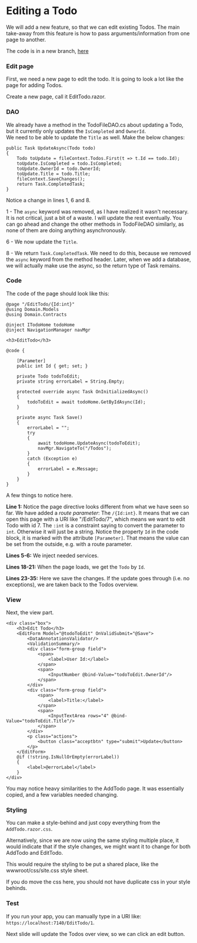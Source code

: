 # Editing a Todo

We will add a new feature, so that we can edit existing Todos. 
The main take-away from this feature is how to pass arguments/information from one page to another.

The code is in a new branch, [here](https://github.com/TroelsMortensen/BlazorTodoApp/tree/5EditTodo)

### Edit page
First, we need a new page to edit the todo. It is going to look a lot like the page for adding Todos.

Create a new page, call it EditTodo.razor.

### DAO
We already have a method in the TodoFileDAO.cs about updating a Todo, but it currently only updates the `IsCompleted` and `OwnerId`.\
We need to be able to update the `Title` as well. Make the below changes:

```csharp{1, 6, 8}
public Task UpdateAsync(Todo todo)
{
    Todo toUpdate = fileContext.Todos.First(t => t.Id == todo.Id);
    toUpdate.IsCompleted = todo.IsCompleted;
    toUpdate.OwnerId = todo.OwnerId;
    toUpdate.Title = todo.Title;
    fileContext.SaveChanges();
    return Task.CompletedTask;
}
```
Notice a change in lines 1, 6 and 8.

1 - The `async` keyword was removed, as I have realized it wasn't necessary. It is not critical, just a bit of a waste. I will update the rest eventually. You can go ahead and change the other methods in TodoFileDAO similarly, as none of them are doing anything asynchronously.

6 - We now update the `Title`.

8 - We return `Task.CompletedTask`. We need to do this, because we removed the `async` keyword from the method header.
Later, when we add a database, we will actually make use the async, so the return type of Task remains.


### Code
The code of the page should look like this:

```razor
@page "/EditTodo/{Id:int}"
@using Domain.Models
@using Domain.Contracts

@inject ITodoHome todoHome
@inject NavigationManager navMgr

<h3>EditTodo</h3>

@code {

    [Parameter]
    public int Id { get; set; }

    private Todo todoToEdit;
    private string errorLabel = String.Empty;
    
    protected override async Task OnInitializedAsync()
    {
        todoToEdit = await todoHome.GetByIdAsync(Id);
    }

    private async Task Save()
    {
        errorLabel = "";
        try
        {
            await todoHome.UpdateAsync(todoToEdit);
            navMgr.NavigateTo("/Todos");
        }
        catch (Exception e)
        {
            errorLabel = e.Message;
        }
    }
}
```
A few things to notice here.

**Line 1:** Notice the page directive looks different from what we have seen so far. We have added a _route parameter_: The `/{Id:int}`.
It means that we can open this page with a URI like "/EditTodo/7", which means we want to edit Todo with id 7.
The `:int` is a constraint saying to convert the parameter to `int`. Otherwise it will just be a string. 
Notice the property `Id` in the code block, it is marked with the attribute `[Parameter]`. That means the value can be set from the outside, e.g. with a route parameter.

**Lines 5-6:** We inject needed services.

**Lines 18-21:** When the page loads, we get the `Todo` by `Id`.

**Lines 23-35:** Here we save the changes. If the update goes through (i.e. no exceptions), we are taken back to the Todos overview.

### View
Next, the view part.

```razor
<div class="box">
    <h3>Edit Todo</h3>
    <EditForm Model="@todoToEdit" OnValidSubmit="@Save">
        <DataAnnotationsValidator/>
        <ValidationSummary/>
        <div class="form-group field">
            <span>
                <label>User Id:</label>
            </span>
            <span>
                <InputNumber @bind-Value="todoToEdit.OwnerId"/>
            </span>
        </div>
        <div class="form-group field">
            <span>
                <label>Title:</label>
            </span>
            <span>
                <InputTextArea rows="4" @bind-Value="todoToEdit.Title"/>
            </span>
        </div>
        <p class="actions">
            <button class="acceptbtn" type="submit">Update</button>
        </p>
    </EditForm>
    @if (!string.IsNullOrEmpty(errorLabel))
    {
        <label>@errorLabel</label>
    }
</div>
```
You may notice heavy similarities to the AddTodo page. It was essentially copied, and a few variables needed changing.


### Styling
You can make a style-behind and just copy everything from the `AddTodo.razor.css`.

Alternatively, since we are now using the same styling multiple place, it would indicate that if the style changes, we might want it to change for both AddTodo and EditTodo.

This would require the styling to be put a shared place, like the wwwroot/css/site.css style sheet.

If you do move the css here, you should not have duplicate css in your style behinds.

### Test

If you run your app, you can manually type in a URI like: `https://localhost:7140/EditTodo/1`. 

Next slide will update the Todos over view, so we can click an edit button.


